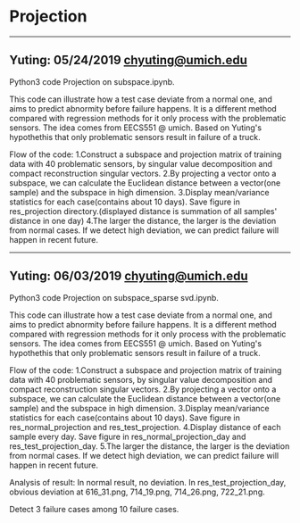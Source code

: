 # Projection
-----------------------
Yuting: 05/24/2019
chyuting@umich.edu
-----------------------

Python3 code Projection on subspace.ipynb.

This code can illustrate how a test case deviate from a normal one, and aims to predict abnormity before failure happens.
It is a different method compared with regression methods for it only process with the problematic sensors.
The idea comes from EECS551 @ umich. Based on Yuting's hypothethis that only problematic sensors result in failure of a truck.

Flow of the code:
1.Construct a subspace and projection matrix of training data with 40 problematic sensors, by singular value decomposition and compact reconstruction singular vectors.
2.By projecting a vector onto a subspace, we can calculate the Euclidean distance between a vector(one sample) and the subspace in high dimension.
3.Display mean/variance statistics for each case(contains about 10 days). Save figure in res_projection directory.(displayed distance is summation of all samples' distance in one day)
4.The larger the distance, the larger is the deviation from normal cases. If we detect high deviation, we can predict failure will happen in recent future.

-----------------------
Yuting: 06/03/2019
chyuting@umich.edu
-----------------------

Python3 code Projection on subspace_sparse svd.ipynb.

This code can illustrate how a test case deviate from a normal one, and aims to predict abnormity before failure happens.
It is a different method compared with regression methods for it only process with the problematic sensors.
The idea comes from EECS551 @ umich. Based on Yuting's hypothethis that only problematic sensors result in failure of a truck.

Flow of the code:
1.Construct a subspace and projection matrix of training data with 40 problematic sensors, by singular value decomposition and compact reconstruction singular vectors.
2.By projecting a vector onto a subspace, we can calculate the Euclidean distance between a vector(one sample) and the subspace in high dimension.
3.Display mean/variance statistics for each case(contains about 10 days). Save figure in res_normal_projection and res_test_projection.
4.Display distance of each sample every day. Save figure in res_normal_projection_day and res_test_projection_day.
5.The larger the distance, the larger is the deviation from normal cases. If we detect high deviation, we can predict failure will happen in recent future.

Analysis of result:
In normal result, no deviation.
In res_test_projection_day, obvious deviation at 616_31.png, 714_19.png, 714_26.png, 722_21.png.

Detect 3 failure cases among 10 failure cases. 
